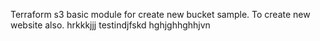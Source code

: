 Terraform s3 basic module for create new bucket sample.
To create new website also.
hrkkkjjj
testindjfskd
hghjghhghhjvn
